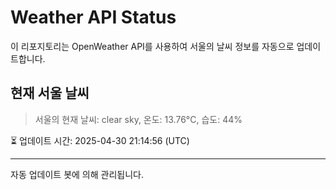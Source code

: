 
# Weather API Status

이 리포지토리는 OpenWeather API를 사용하여 서울의 날씨 정보를 자동으로 업데이트합니다.

## 현재 서울 날씨
> 서울의 현재 날씨: clear sky, 온도: 13.76°C, 습도: 44%

⏳ 업데이트 시간: 2025-04-30 21:14:56 (UTC)

---
자동 업데이트 봇에 의해 관리됩니다.
